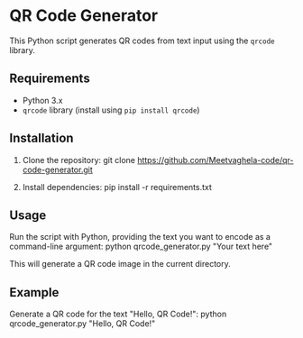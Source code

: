 # QR Code Generator

This Python script generates QR codes from text input using the `qrcode` library.

## Requirements

- Python 3.x
- `qrcode` library (install using `pip install qrcode`)

## Installation

1. Clone the repository:
git clone https://github.com/Meetvaghela-code/qr-code-generator.git

2. Install dependencies:
pip install -r requirements.txt


## Usage

Run the script with Python, providing the text you want to encode as a command-line argument:
python qrcode_generator.py "Your text here"

This will generate a QR code image in the current directory.

## Example

Generate a QR code for the text "Hello, QR Code!":
python qrcode_generator.py "Hello, QR Code!"


